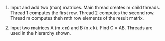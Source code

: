 1. Input and add two (mxn) matrices. Main thread creates m child threads. Thread 1 computes the first row. Thread 2 computes the second row. Thread m computes theh mth row elements of the result matrix.

2. Input two matrices A (m x n) and B (n x k). Find C = AB. Threads are used in the hierarchy shown. 